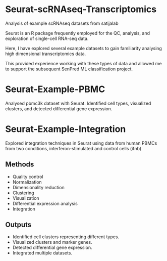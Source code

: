 # Seurat-scRNAseq-Transcriptomics
 Analysis of example scRNAseq datasets from satijalab

Seurat is an R package frequently employed for the QC, analysis, and exploration of single-cell RNA-seq data.

Here, I have explored several example datasets to gain familiarity analysing high dimensional transcriptomics data. 

This provided experience working with these types of data and allowed me to support the subsequent SenPred ML classification project. 

# Seurat-Example-PBMC
Analysed pbmc3k dataset with Seurat.
Identified cell types, visualized clusters, and detected differential gene expression.

# Seurat-Example-Integration
Explored integration techniques in Seurat using data from human PBMCs from two conditions, interferon-stimulated and control cells (ifnb)

## Methods
- Quality control
- Normalization
- Dimensionality reduction
- Clustering
- Visualization
- Differential expression analysis
- Integration

## Outputs
- Identified cell clusters representing different types.
- Visualized clusters and marker genes.
- Detected differential gene expression.
- Integrated multiple datasets.
